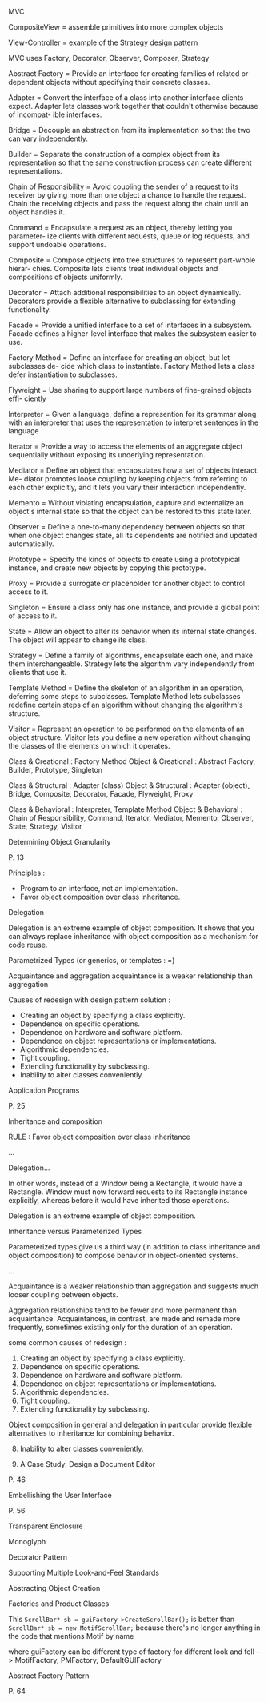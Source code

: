 MVC

CompositeView
= assemble primitives into more complex objects

View-Controller = example of the Strategy design pattern

MVC uses Factory, Decorator, Observer, Composer, Strategy

Abstract Factory = Provide an interface for creating families of related or dependent
                   objects without specifying their concrete classes.

Adapter = Convert the interface of a class into another interface clients expect.
          Adapter lets classes work together that couldn't otherwise because of incompat-
          ible interfaces.

Bridge = Decouple an abstraction from its implementation so that the two can vary
                   independently.

Builder = Separate the construction of a complex object from its representation so
          that the same construction process can create different representations.

Chain of Responsibility = Avoid coupling the sender of a request to its receiver by
                          giving more than one object a chance to handle the request. Chain the receiving
                          objects and pass the request along the chain until an object handles it.

Command = Encapsulate a request as an object, thereby letting you parameter-
          ize clients with different requests, queue or log requests, and support undoable
          operations.

Composite = Compose objects into tree structures to represent part-whole hierar-
            chies. Composite lets clients treat individual objects and compositions of objects
            uniformly.
            
Decorator = Attach additional responsibilities to an object dynamically. Decorators
            provide a flexible alternative to subclassing for extending functionality.

Facade = Provide a unified interface to a set of interfaces in a subsystem. Facade
         defines a higher-level interface that makes the subsystem easier to use.

Factory Method = Define an interface for creating an object, but let subclasses de-
                 cide which class to instantiate. Factory Method lets a class defer instantiation to
                 subclasses.
                 
Flyweight = Use sharing to support large numbers of fine-grained objects effi-
            ciently
            
Interpreter = Given a language, define a represention for its grammar along with
              an interpreter that uses the representation to interpret sentences in the language

Iterator = Provide a way to access the elements of an aggregate object sequentially
           without exposing its underlying representation.

Mediator = Define an object that encapsulates how a set of objects interact. Me-
           diator promotes loose coupling by keeping objects from referring to each other
           explicitly, and it lets you vary their interaction independently.

Memento = Without violating encapsulation, capture and externalize an object's
          internal state so that the object can be restored to this state later.

Observer = Define a one-to-many dependency between objects so that when one
           object changes state, all its dependents are notified and updated automatically.

Prototype = Specify the kinds of objects to create using a prototypical instance, and
            create new objects by copying this prototype.

Proxy = Provide a surrogate or placeholder for another object to control access to
        it.

Singleton = Ensure a class only has one instance, and provide a global point of
            access to it.

State = Allow an object to alter its behavior when its internal state changes. The
        object will appear to change its class.

Strategy = Define a family of algorithms, encapsulate each one, and make them
           interchangeable. Strategy lets the algorithm vary independently from clients that
           use it.

Template Method = Define the skeleton of an algorithm in an operation, deferring
                  some steps to subclasses. Template Method lets subclasses redefine certain steps
                  of an algorithm without changing the algorithm's structure.

Visitor = Represent an operation to be performed on the elements of an object
          structure. Visitor lets you define a new operation without changing the classes of
          the elements on which it operates.

Class & Creational : Factory Method
Object & Creational : Abstract Factory, Builder, Prototype, Singleton

Class & Structural : Adapter (class)
Object & Structural : Adapter (object), Bridge, Composite, Decorator, Facade, Flyweight, Proxy

Class & Behavioral : Interpreter, Template Method
Object & Behavioral : Chain of Responsibility, Command, Iterator, Mediator, Memento, Observer, State, Strategy, Visitor

Determining Object Granularity

P. 13

Principles :
- Program to an interface, not an implementation.
- Favor object composition over class inheritance.

Delegation

Delegation is an extreme example of object composition. It shows that you can always
replace inheritance with object composition as a mechanism for code reuse.

Parametrized Types
(or generics, or templates : =)

Acquaintance and aggregation
acquaintance is a weaker relationship than aggregation

Causes of redesign with design pattern solution :
- Creating an object by specifying a class explicitly.
- Dependence on specific operations.
- Dependence on hardware and software platform.
- Dependence on object representations or implementations.
- Algorithmic dependencies.
- Tight coupling.
- Extending functionality by subclassing.
- Inability to alter classes conveniently.

Application Programs

P. 25

Inheritance and composition

RULE : Favor object composition over class inheritance

...

Delegation...

In other words, instead of a Window being a Rectangle, it would have a Rectangle.
Window must now forward requests to its Rectangle instance explicitly, whereas before it would have inherited those operations.

Delegation is an extreme example of object composition.

Inheritance versus Parameterized Types

Parameterized types give us a third way (in addition to class inheritance and object composition) to compose behavior in object-oriented systems.

...

Acquaintance is a weaker relationship than aggregation and suggests much looser coupling between objects.

Aggregation relationships tend to be fewer and more permanent than acquaintance. Acquaintances, in contrast, are made and remade more frequently, sometimes existing only for the duration of an operation.

some common causes of redesign :
1. Creating an object by specifying a class explicitly.
2. Dependence on specific operations.
3. Dependence on hardware and software platform.
4. Dependence on object representations or implementations.
5. Algorithmic dependencies.
6. Tight coupling.
7. Extending functionality by subclassing.

Object composition in general and delegation in particular provide flexible alternatives to inheritance for combining behavior.

8. Inability to alter classes conveniently.

2. A Case Study: Design a Document Editor

P. 46

Embellishing the User Interface

P. 56

Transparent Enclosure

Monoglyph

Decorator Pattern

Supporting Multiple Look-and-Feel Standards

Abstracting Object Creation

Factories and Product Classes

This
`ScrollBar* sb = guiFactory->CreateScrollBar();`
is better than
`ScrollBar* sb = new MotifScrollBar;`
because there's no longer anything in the code that mentions Motif by name

where guiFactory can be different type of factory for different look and fell
-> MotifFactory, PMFactory, DefaultGUIFactory

Abstract Factory Pattern

P. 64
